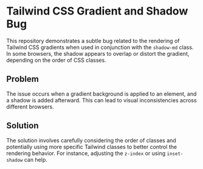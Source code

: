 # Tailwind CSS Gradient and Shadow Bug

This repository demonstrates a subtle bug related to the rendering of Tailwind CSS gradients when used in conjunction with the `shadow-md` class.  In some browsers, the shadow appears to overlap or distort the gradient, depending on the order of CSS classes.

## Problem

The issue occurs when a gradient background is applied to an element, and a shadow is added afterward.  This can lead to visual inconsistencies across different browsers.

## Solution

The solution involves carefully considering the order of classes and potentially using more specific Tailwind classes to better control the rendering behavior. For instance, adjusting the `z-index` or using `inset-shadow` can help.